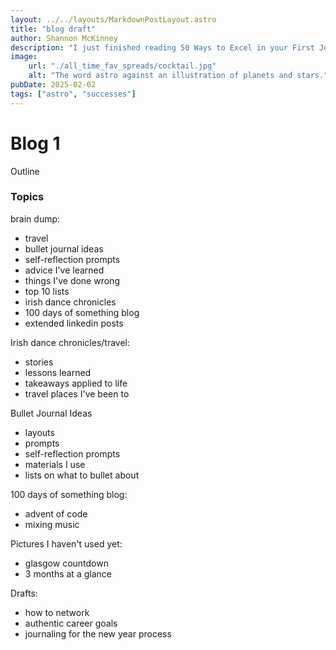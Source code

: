 ```yaml
---
layout: ../../layouts/MarkdownPostLayout.astro
title: "blog draft"
author: Shannon McKinney
description: "I just finished reading 50 Ways to Excel in your First Job (And in Life) by Antonio Neves and wanted to give a review and summary for the most memorable points (in my opinion). "
image:
    url: "./all_time_fav_spreads/cocktail.jpg"
    alt: "The word astro against an illustration of planets and stars."
pubDate: 2025-02-02
tags: ["astro", "successes"]
---
```


# Blog 1
Outline

### Topics

brain dump: 
- travel
- bullet journal ideas 
- self-reflection prompts
- advice I've learned
- things I've done wrong
- top 10 lists 
- irish dance chronicles
- 100 days of something blog 
- extended linkedin posts


Irish dance chronicles/travel: 
- stories
- lessons learned
- takeaways applied to life 
- travel places I've been to 

Bullet Journal Ideas
- layouts
- prompts
- self-reflection prompts
- materials I use 
- lists on what to bullet about 

100 days of something blog: 
- advent of code
- mixing music 



Pictures I haven't used yet: 
- glasgow countdown 
- 3 months at a glance


Drafts: 
- how to network
- authentic career goals
- journaling for the new year process







